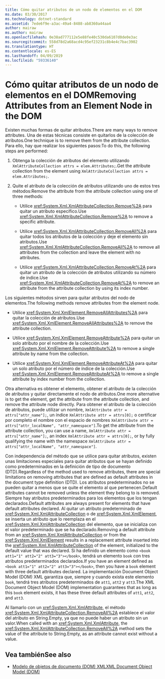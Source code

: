 ```yaml
---
title: Cómo quitar atributos de un nodo de elementos en el DOM
ms.date: 03/30/2017
ms.technology: dotnet-standard
ms.assetid: 7ede6f9e-a3ac-49a4-8488-ab8360a44aa4
author: mairaw
ms.author: mairaw
ms.openlocfilehash: 0e38ad777112e5e88fe40c530da6107d0de0e3ac
ms.sourcegitcommit: 558d78d2a68acd4c95ef23231c8b4e4c7bac3902
ms.translationtype: HT
ms.contentlocale: es-ES
ms.lasthandoff: 04/09/2019
ms.locfileid: "59336140"
---
```

# <a name="removing-attributes-from-an-element-node-in-the-dom"></a><span data-ttu-id="77d6b-102">Cómo quitar atributos de un nodo de elementos en el DOM</span><span class="sxs-lookup"><span data-stu-id="77d6b-102">Removing Attributes from an Element Node in the DOM</span></span>
<span data-ttu-id="77d6b-103">Existen muchas formas de quitar atributos.</span><span class="sxs-lookup"><span data-stu-id="77d6b-103">There are many ways to remove attributes.</span></span> <span data-ttu-id="77d6b-104">Una de estas técnicas consiste en quitarlos de la colección de atributos.</span><span class="sxs-lookup"><span data-stu-id="77d6b-104">One technique is to remove them from the attribute collection.</span></span> <span data-ttu-id="77d6b-105">Para ello, hay que realizar los siguientes pasos:</span><span class="sxs-lookup"><span data-stu-id="77d6b-105">To do this, the following steps are performed:</span></span>  
  
1. <span data-ttu-id="77d6b-106">Obtenga la colección de atributos del elemento utilizando `XmlAttributeCollection attrs = elem.Attributes;`.</span><span class="sxs-lookup"><span data-stu-id="77d6b-106">Get the attribute collection from the element using `XmlAttributeCollection attrs = elem.Attributes;`.</span></span>  
  
2. <span data-ttu-id="77d6b-107">Quite el atributo de la colección de atributos utilizando uno de estos tres métodos:</span><span class="sxs-lookup"><span data-stu-id="77d6b-107">Remove the attribute from the attribute collection using one of three methods:</span></span>  
  
    -   <span data-ttu-id="77d6b-108">Utilice <xref:System.Xml.XmlAttributeCollection.Remove%2A> para quitar un atributo específico.</span><span class="sxs-lookup"><span data-stu-id="77d6b-108">Use <xref:System.Xml.XmlAttributeCollection.Remove%2A> to remove a specific attribute.</span></span>  
  
    -   <span data-ttu-id="77d6b-109">Utilice <xref:System.Xml.XmlAttributeCollection.RemoveAll%2A> para quitar todos los atributos de la colección y deje el elemento sin atributos.</span><span class="sxs-lookup"><span data-stu-id="77d6b-109">Use <xref:System.Xml.XmlAttributeCollection.RemoveAll%2A> to remove all attributes from the collection and leave the element with no attributes.</span></span>  
  
    -   <span data-ttu-id="77d6b-110">Utilice <xref:System.Xml.XmlAttributeCollection.RemoveAt%2A> para quitar un atributo de la colección de atributos utilizando su número de índice.</span><span class="sxs-lookup"><span data-stu-id="77d6b-110">Use <xref:System.Xml.XmlAttributeCollection.RemoveAt%2A> to remove an attribute from the attribute collection by using its index number.</span></span>  
  
 <span data-ttu-id="77d6b-111">Los siguientes métodos sirven para quitar atributos del nodo de elementos.</span><span class="sxs-lookup"><span data-stu-id="77d6b-111">The following methods remove attributes from the element node.</span></span>  
  
-   <span data-ttu-id="77d6b-112">Utilice <xref:System.Xml.XmlElement.RemoveAllAttributes%2A> para quitar la colección de atributos.</span><span class="sxs-lookup"><span data-stu-id="77d6b-112">Use <xref:System.Xml.XmlElement.RemoveAllAttributes%2A> to remove the attribute collection.</span></span>  
  
-   <span data-ttu-id="77d6b-113">Utilice <xref:System.Xml.XmlElement.RemoveAttribute%2A> para quitar un solo atributo por el nombre de la colección.</span><span class="sxs-lookup"><span data-stu-id="77d6b-113">Use <xref:System.Xml.XmlElement.RemoveAttribute%2A> to remove a single attribute by name from the collection.</span></span>  
  
-   <span data-ttu-id="77d6b-114">Utilice <xref:System.Xml.XmlElement.RemoveAttributeAt%2A> para quitar un solo atributo por el número de índice de la colección.</span><span class="sxs-lookup"><span data-stu-id="77d6b-114">Use <xref:System.Xml.XmlElement.RemoveAttributeAt%2A> to remove a single attribute by index number from the collection.</span></span>  
  
 <span data-ttu-id="77d6b-115">Otra alternativa es obtener el elemento, obtener el atributo de la colección de atributos y quitar directamente el nodo de atributos.</span><span class="sxs-lookup"><span data-stu-id="77d6b-115">One more alternative is to get the element, get the attribute from the attribute collection, and remove the attribute node directly.</span></span> <span data-ttu-id="77d6b-116">Para obtener el atributo de la colección de atributos, puede utilizar un nombre, `XmlAttribute attr = attrs["attr_name"];`, un índice `XmlAttribute attr = attrs[0];` o certificar por completo el nombre con el espacio de nombres `XmlAttribute attr = attrs["attr_localName", "attr_namespace"]`.</span><span class="sxs-lookup"><span data-stu-id="77d6b-116">To get the attribute from the attribute collection, you can use a name, `XmlAttribute attr = attrs["attr_name"];`, an index `XmlAttribute attr = attrs[0];`, or by fully qualifying the name with the namespace `XmlAttribute attr = attrs["attr_localName", "attr_namespace"]`.</span></span>  
  
 <span data-ttu-id="77d6b-117">Con independencia del método que se utilice para quitar atributos, existen unas limitaciones especiales para quitar atributos que se hayan definido como predeterminados en la definición de tipo de documento (DTD).</span><span class="sxs-lookup"><span data-stu-id="77d6b-117">Regardless of the method used to remove attributes, there are special limitations on removing attributes that are defined as default attributes in the document type definition (DTD).</span></span> <span data-ttu-id="77d6b-118">Los atributos predeterminados no se pueden quitar a menos que se quite el elemento al que pertenecen.</span><span class="sxs-lookup"><span data-stu-id="77d6b-118">Default attributes cannot be removed unless the element they belong to is removed.</span></span> <span data-ttu-id="77d6b-119">Siempre hay atributos predeterminados para los elementos que los tengan declarados.</span><span class="sxs-lookup"><span data-stu-id="77d6b-119">Default attributes are always present for elements that have default attributes declared.</span></span> <span data-ttu-id="77d6b-120">Al quitar un atributo predeterminado de <xref:System.Xml.XmlAttributeCollection> o de <xref:System.Xml.XmlElement>, se inserta un atributo que lo reemplaza en el <xref:System.Xml.XmlAttributeCollection> del elemento, que se inicializa con el valor predeterminado que se ha declarado.</span><span class="sxs-lookup"><span data-stu-id="77d6b-120">Removing a default attribute from an <xref:System.Xml.XmlAttributeCollection> or from the <xref:System.Xml.XmlElement> results in a replacement attribute inserted into the <xref:System.Xml.XmlAttributeCollection> of the element, initialized to the default value that was declared.</span></span> <span data-ttu-id="77d6b-121">Si ha definido un elemento como `<book att1="1" att2="2" att3="3"></book>`, tendrá un elemento `book` con tres atributos predeterminados declarados.</span><span class="sxs-lookup"><span data-stu-id="77d6b-121">If you have an element defined as `<book att1="1" att2="2" att3="3"></book>`, then you have a `book` element with three default attributes declared.</span></span> <span data-ttu-id="77d6b-122">La implementación Document Object Model (DOM) XML garantiza que, siempre y cuando exista este elemento `book`, tendrá tres atributos predeterminados de `att1`, `att2` y `att3`.</span><span class="sxs-lookup"><span data-stu-id="77d6b-122">The XML Document Object Model (DOM) implementation guarantees that as long as this `book` element exists, it has these three default attributes of `att1`, `att2`, and `att3`.</span></span>  
  
 <span data-ttu-id="77d6b-123">Al llamarlo con un <xref:System.Xml.XmlAttribute>, el método <xref:System.Xml.XmlAttributeCollection.RemoveAll%2A> establece el valor del atributo en String.Empty, ya que no puede haber un atributo sin un valor.</span><span class="sxs-lookup"><span data-stu-id="77d6b-123">When called with an <xref:System.Xml.XmlAttribute>, the <xref:System.Xml.XmlAttributeCollection.RemoveAll%2A> method sets the value of the attribute to String.Empty, as an attribute cannot exist without a value.</span></span>  
  
## <a name="see-also"></a><span data-ttu-id="77d6b-124">Vea también</span><span class="sxs-lookup"><span data-stu-id="77d6b-124">See also</span></span>

- [<span data-ttu-id="77d6b-125">Modelo de objetos de documento (DOM) XML</span><span class="sxs-lookup"><span data-stu-id="77d6b-125">XML Document Object Model (DOM)</span></span>](../../../../docs/standard/data/xml/xml-document-object-model-dom.md)
